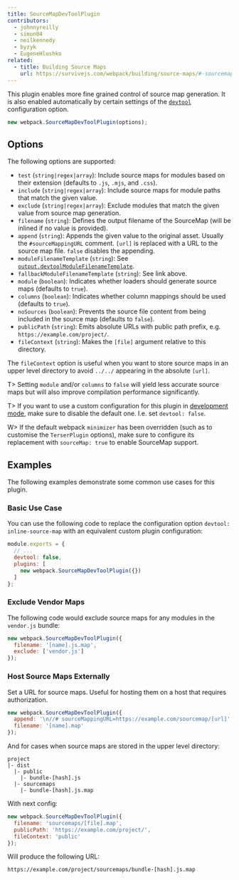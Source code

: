 ```yaml
---
title: SourceMapDevToolPlugin
contributors:
  - johnnyreilly
  - simon04
  - neilkennedy
  - byzyk
  - EugeneHlushko
related:
  - title: Building Source Maps
    url: https://survivejs.com/webpack/building/source-maps/#-sourcemapdevtoolplugin-and-evalsourcemapdevtoolplugin-
---
```


This plugin enables more fine grained control of source map generation. It is also enabled automatically by certain settings of the [`devtool`](/configuration/devtool/) configuration option.

```js
new webpack.SourceMapDevToolPlugin(options);
```


## Options

The following options are supported:

- `test` (`string|regex|array`): Include source maps for modules based on their extension (defaults to `.js`, `.mjs`, and `.css`).
- `include` (`string|regex|array`): Include source maps for module paths that match the given value.
- `exclude` (`string|regex|array`): Exclude modules that match the given value from source map generation.
- `filename` (`string`): Defines the output filename of the SourceMap (will be inlined if no value is provided).
- `append` (`string`): Appends the given value to the original asset. Usually the `#sourceMappingURL` comment. `[url]` is replaced with a URL to the source map file. `false` disables the appending.
- `moduleFilenameTemplate` (`string`): See [`output.devtoolModuleFilenameTemplate`](/configuration/output/#output-devtoolmodulefilenametemplate).
- `fallbackModuleFilenameTemplate` (`string`): See link above.
- `module` (`boolean`): Indicates whether loaders should generate source maps (defaults to `true`).
- `columns` (`boolean`): Indicates whether column mappings should be used (defaults to `true`).
- `noSources` (`boolean`): Prevents the source file content from being included in the source map (defaults to `false`).
- `publicPath` (`string`): Emits absolute URLs with public path prefix, e.g. `https://example.com/project/`.
- `fileContext` (`string`): Makes the `[file]` argument relative to this directory.

The `fileContext` option is useful when you want to store source maps in an upper level directory to avoid `../../` appearing in the absolute `[url]`.

T> Setting `module` and/or `columns` to `false` will yield less accurate source maps but will also improve compilation performance significantly.

T> If you want to use a custom configuration for this plugin in [development mode](/configuration/mode/#mode-development), make sure to disable the default one. I.e. set `devtool: false`.

W> If the default webpack `minimizer` has been overridden (such as to customise the `TerserPlugin` options), make sure to configure its replacement with `sourceMap: true` to enable SourceMap support.

## Examples

The following examples demonstrate some common use cases for this plugin.

### Basic Use Case

You can use the following code to replace the configuration option `devtool: inline-source-map` with an equivalent custom plugin configuration:

```js
module.exports = {
  // ...
  devtool: false,
  plugins: [
    new webpack.SourceMapDevToolPlugin({})
  ]
};
```

### Exclude Vendor Maps

The following code would exclude source maps for any modules in the `vendor.js` bundle:

```js
new webpack.SourceMapDevToolPlugin({
  filename: '[name].js.map',
  exclude: ['vendor.js']
});
```

### Host Source Maps Externally

Set a URL for source maps. Useful for hosting them on a host that requires authorization.

```js
new webpack.SourceMapDevToolPlugin({
  append: '\n//# sourceMappingURL=https://example.com/sourcemap/[url]',
  filename: '[name].map'
});
```

And for cases when source maps are stored in the upper level directory:

```code
project
|- dist
  |- public
    |- bundle-[hash].js
  |- sourcemaps
    |- bundle-[hash].js.map
```

With next config:

```js
new webpack.SourceMapDevToolPlugin({
  filename: 'sourcemaps/[file].map',
  publicPath: 'https://example.com/project/',
  fileContext: 'public'
});
```

Will produce the following URL:

```code
https://example.com/project/sourcemaps/bundle-[hash].js.map
```
